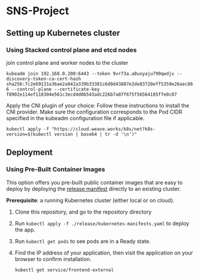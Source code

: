 # SNS-Project

## Setting up Kubernetes cluster

### Using Stacked control plane and etcd nodes

join control plane and worker nodes to the cluster

`kubeadm join 192.168.0.200:6443 --token 9vr73a.a8uxyaju799qwdjv --discovery-token-ca-cert-hash sha256:7c2e69131a36ae2a042a339b33381c6d0d43887e2de83720eff5359e26aec866 --control-plane --certificate-key f8902e114ef118304e561c3ecd4d0b543adc226b7a07f675f56564185ffe0c07`

Apply the CNI plugin of your choice: Follow these instructions to install the CNI provider. Make sure the configuration corresponds to the Pod CIDR specified in the kubeadm configuration file if applicable.

`kubectl apply -f "https://cloud.weave.works/k8s/net?k8s-version=$(kubectl version | base64 | tr -d '\n')"`

## Deployment

### Using Pre-Built Container Images

This option offers you pre-built public container images that are easy to deploy
by deploying the [release manifest](./release) directly to an existing cluster.

**Prerequisite**: a running Kubernetes cluster (either local or on cloud).

1. Clone this repository, and go to the repository directory
1. Run `kubectl apply -f ./release/kubernetes-manifests.yaml` to deploy the app.
1. Run `kubectl get pods` to see pods are in a Ready state.
1. Find the IP address of your application, then visit the application on your
   browser to confirm installation.

   ```sh
   kubectl get service/frontend-external
   ```
